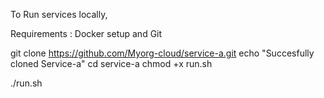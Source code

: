 To Run services locally,

Requirements : Docker setup and Git

git clone https://github.com/Myorg-cloud/service-a.git
echo "Succesfully cloned Service-a"
cd service-a
chmod +x run.sh

./run.sh

